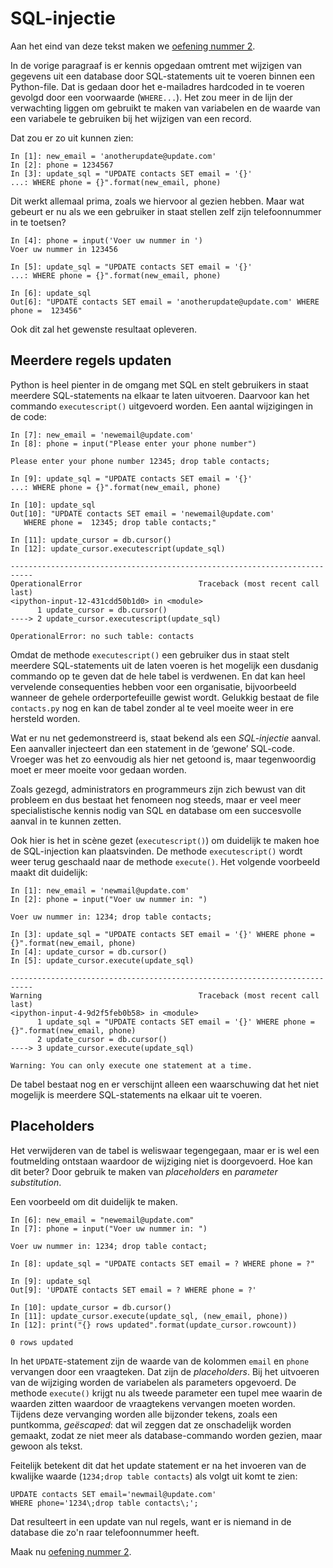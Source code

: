 # SQL-injectie

Aan het eind van deze tekst maken we [oefening nummer 2](oefeningen/sql-oefening2.md).

In de vorige paragraaf is er kennis opgedaan omtrent met wijzigen van gegevens uit een database door SQL-statements uit te voeren binnen een Python-file. Dat is gedaan door het e-mailadres hardcoded in te voeren gevolgd door een voorwaarde (`WHERE...`). Het zou meer in de lijn der verwachting liggen om gebruikt te maken van variabelen en de waarde van een variabele te gebruiken bij het wijzigen van een record.

Dat zou er zo uit kunnen zien:

```ipython
In [1]: new_email = 'anotherupdate@update.com'
In [2]: phone = 1234567
In [3]: update_sql = "UPDATE contacts SET email = '{}' 
...: WHERE phone = {}".format(new_email, phone)
```

Dit werkt allemaal prima, zoals we hiervoor al gezien hebben. Maar wat gebeurt er nu als we een gebruiker in staat stellen zelf zijn telefoonnummer in te toetsen?

```ipython hl_lines="2"
In [4]: phone = input('Voer uw nummer in ')
Voer uw nummer in 123456

In [5]: update_sql = "UPDATE contacts SET email = '{}' 
...: WHERE phone = {}".format(new_email, phone)

In [6]: update_sql
Out[6]: "UPDATE contacts SET email = 'anotherupdate@update.com' WHERE phone =  123456"
```

Ook dit zal het gewenste resultaat opleveren.

## Meerdere regels updaten

Python is heel pienter in de omgang met SQL en stelt gebruikers in staat meerdere SQL-statements na elkaar te laten uitvoeren. Daarvoor kan het commando `executescript()` uitgevoerd worden. Een aantal wijzigingen in de code:

```ipython hl_lines="4 10 11"
In [7]: new_email = 'newemail@update.com'
In [8]: phone = input("Please enter your phone number")

Please enter your phone number 12345; drop table contacts;

In [9]: update_sql = "UPDATE contacts SET email = '{}' 
...: WHERE phone = {}".format(new_email, phone)

In [10]: update_sql
Out[10]: "UPDATE contacts SET email = 'newemail@update.com' 
   WHERE phone =  12345; drop table contacts;"

In [11]: update_cursor = db.cursor()
In [12]: update_cursor.executescript(update_sql)

---------------------------------------------------------------------------
OperationalError                          Traceback (most recent call last)
<ipython-input-12-431cdd50b1d0> in <module>
      1 update_cursor = db.cursor()
----> 2 update_cursor.executescript(update_sql)

OperationalError: no such table: contacts

```

Omdat de methode `executescript()` een gebruiker dus in staat stelt meerdere SQL-statements uit de laten voeren is het mogelijk een dusdanig commando op te geven dat de hele tabel is verdwenen. En dat kan heel vervelende consequenties hebben voor een organisatie, bijvoorbeeld wanneer de gehele orderportefeuille gewist wordt. Gelukkig bestaat de file `contacts.py` nog en kan de tabel zonder al te veel moeite weer in ere hersteld worden.

Wat er nu net gedemonstreerd is, staat bekend als een *SQL-injectie* aanval. Een aanvaller injecteert dan een statement in de ‘gewone’ SQL-code. Vroeger was het zo eenvoudig als hier net getoond is, maar tegenwoordig moet er meer moeite voor gedaan worden.

Zoals gezegd, administrators en programmeurs zijn zich bewust van dit probleem en dus bestaat het fenomeen nog steeds, maar er veel meer specialistische kennis nodig van SQL en database om een succesvolle aanval in te kunnen zetten. 

Ook hier is het in scène gezet (`executescript()`) om duidelijk te maken hoe de SQL-injection kan plaatsvinden. De methode `executescript()` wordt weer terug geschaald naar de methode `execute()`. Het volgende voorbeeld maakt dit duidelijk:

```ipython
In [1]: new_email = 'newmail@update.com'
In [2]: phone = input("Voer uw nummer in: ")

Voer uw nummer in: 1234; drop table contacts;

In [3]: update_sql = "UPDATE contacts SET email = '{}' WHERE phone = {}".format(new_email, phone)
In [4]: update_cursor = db.cursor()
In [5]: update_cursor.execute(update_sql)

---------------------------------------------------------------------------
Warning                                   Traceback (most recent call last)
<ipython-input-4-9d2f5feb0b58> in <module>
      1 update_sql = "UPDATE contacts SET email = '{}' WHERE phone = {}".format(new_email, phone)
      2 update_cursor = db.cursor()
----> 3 update_cursor.execute(update_sql)

Warning: You can only execute one statement at a time.
```

De tabel bestaat nog en er verschijnt alleen een waarschuwing dat het niet mogelijk is meerdere SQL-statements na elkaar uit te voeren.

## Placeholders

Het verwijderen van de tabel is weliswaar tegengegaan, maar er is wel een foutmelding ontstaan waardoor de wijziging niet is doorgevoerd. Hoe kan dit beter? Door gebruik te maken van *placeholders*  en *parameter substitution*.

Een voorbeeld om dit duidelijk te maken.

```ipython
In [6]: new_email = "newemail@update.com"
In [7]: phone = input("Voer uw nummer in: ")
 
Voer uw nummer in: 1234; drop table contact;

In [8]: update_sql = "UPDATE contacts SET email = ? WHERE phone = ?"

In [9]: update_sql
Out[9]: 'UPDATE contacts SET email = ? WHERE phone = ?'

In [10]: update_cursor = db.cursor()
In [11]: update_cursor.execute(update_sql, (new_email, phone))
In [12]: print("{} rows updated".format(update_cursor.rowcount))

0 rows updated
```

In het `UPDATE`-statement zijn de waarde van de kolommen `email` en `phone` vervangen door een vraagteken. Dat zijn de *placeholders*. Bij het uitvoeren van de wijziging worden de variabelen als parameters opgevoerd. De methode `execute()` krijgt nu als tweede parameter een tupel mee waarin de waarden zitten waardoor de vraagtekens vervangen moeten worden. Tijdens deze vervanging worden alle bijzonder tekens, zoals een puntkomma, *geëscaped*: dat wil zeggen dat ze onschadelijk worden gemaakt, zodat ze niet meer als database-commando worden gezien, maar gewoon als tekst.

Feitelijk betekent dit dat het update statement er na het invoeren van de kwalijke waarde (`1234;drop table contacts`) als volgt uit komt te zien:

```
UPDATE contacts SET email='newmail@update.com' 
WHERE phone='1234\;drop table contacts\;';
```

Dat resulteert in een update van nul regels, want er is niemand in de database die zo'n raar telefoonnummer heeft.

Maak nu [oefening nummer 2](oefeningen/sql-oefening2.md).



